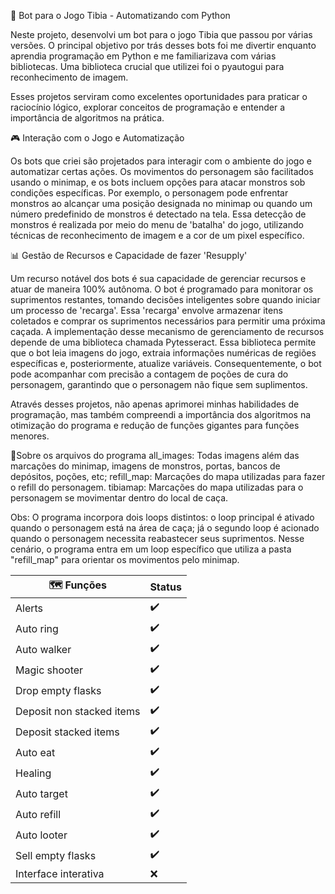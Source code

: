 🤖 Bot para o Jogo Tibia - Automatizando com Python

Neste projeto, desenvolvi um bot para o jogo Tibia que passou por várias versões. O principal objetivo por trás desses bots foi me divertir enquanto aprendia programação em Python e me familiarizava com várias bibliotecas. Uma biblioteca crucial que utilizei foi o pyautogui para reconhecimento de imagem.

Esses projetos serviram como excelentes oportunidades para praticar o raciocínio lógico, explorar conceitos de programação e entender a importância de algoritmos na prática.

🎮 Interação com o Jogo e Automatização

Os bots que criei são projetados para interagir com o ambiente do jogo e automatizar certas ações. Os movimentos do personagem são facilitados usando o minimap, e os bots incluem opções para atacar monstros sob condições específicas. Por exemplo, o personagem pode enfrentar monstros ao alcançar uma posição designada no minimap ou quando um número predefinido de monstros é detectado na tela. Essa detecção de monstros é realizada por meio do menu de 'batalha' do jogo, utilizando técnicas de reconhecimento de imagem e a cor de um pixel específico.

📊 Gestão de Recursos e Capacidade de fazer 'Resupply'

Um recurso notável dos bots é sua capacidade de gerenciar recursos e atuar de maneira 100% autônoma. O bot é programado para monitorar os suprimentos restantes, tomando decisões inteligentes sobre quando iniciar um processo de 'recarga'. Essa 'recarga' envolve armazenar itens coletados e comprar os suprimentos necessários para permitir uma próxima caçada. A implementação desse mecanismo de gerenciamento de recursos depende de uma biblioteca chamada Pytesseract. Essa biblioteca permite que o bot leia imagens do jogo, extraia informações numéricas de regiões específicas e, posteriormente, atualize variáveis. Consequentemente, o bot pode acompanhar com precisão a contagem de poções de cura do personagem, garantindo que o personagem não fique sem suplimentos.

Através desses projetos, não apenas aprimorei minhas habilidades de programação, mas também compreendi a importância dos algoritmos na otimização do programa e redução de funções gigantes para funções menores.

📂Sobre os arquivos do programa
all_images: Todas imagens além das marcações do minimap, imagens de monstros, portas, bancos de depósitos, poções, etc;
refill_map: Marcações do mapa utilizadas para fazer o refill do personagem.
tibiamap: Marcações do mapa utilizadas para o personagem se movimentar dentro do local de caça.

Obs: O programa incorpora dois loops distintos: o loop principal é ativado quando o personagem está na área de caça; já o segundo loop é acionado quando o personagem necessita reabastecer seus suprimentos. Nesse cenário, o programa entra em um loop específico que utiliza a pasta "refill_map" para orientar os movimentos pelo minimap.

| 🗺️ Funções                          | Status |
|------------------------------------|-----|
| Alerts                             | ✔️ |
| Auto ring                          | ✔️ |
| Auto walker                        | ✔️ |
| Magic shooter                      | ✔️ |
| Drop empty flasks                  | ✔️ |
| Deposit non stacked items          | ✔️ |
| Deposit stacked items              | ✔️ |
| Auto eat                           | ✔️ |
| Healing                            | ✔️ |
| Auto target                        | ✔️ |
| Auto refill                        | ✔️ |
| Auto looter                        | ✔️ |
| Sell empty flasks                  | ✔️ |
| Interface interativa               | ❌ |

